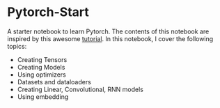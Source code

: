# Pytorch-Start
A starter notebook to learn Pytorch. The contents of this notebook are inspired by this awesome [tutorial](https://www.youtube.com/watch?v=SKq-pmkekTk&list=PLlMkM4tgfjnJ3I-dbhO9JTw7gNty6o_2m).
In this notebook, I cover the following topics:
- Creating Tensors
- Creating Models
- Using optimizers
- Datasets and dataloaders
- Creating Linear, Convolutional, RNN models
- Using embedding
